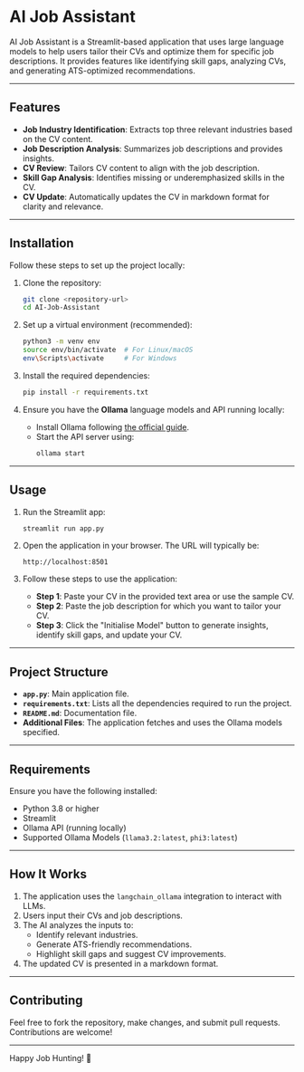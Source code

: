 # AI Job Assistant

AI Job Assistant is a Streamlit-based application that uses large language models to help users tailor their CVs and optimize them for specific job descriptions. It provides features like identifying skill gaps, analyzing CVs, and generating ATS-optimized recommendations.

---

## Features

- **Job Industry Identification**: Extracts top three relevant industries based on the CV content.
- **Job Description Analysis**: Summarizes job descriptions and provides insights.
- **CV Review**: Tailors CV content to align with the job description.
- **Skill Gap Analysis**: Identifies missing or underemphasized skills in the CV.
- **CV Update**: Automatically updates the CV in markdown format for clarity and relevance.

---

## Installation

Follow these steps to set up the project locally:

1. Clone the repository:
   ```bash
   git clone <repository-url>
   cd AI-Job-Assistant
   ```

2. Set up a virtual environment (recommended):
   ```bash
   python3 -m venv env
   source env/bin/activate  # For Linux/macOS
   env\Scripts\activate     # For Windows
   ```

3. Install the required dependencies:
   ```bash
   pip install -r requirements.txt
   ```

4. Ensure you have the **Ollama** language models and API running locally:
   - Install Ollama following [the official guide](https://ollama.ai/docs).
   - Start the API server using:
     ```bash
     ollama start
     ```

---

## Usage

1. Run the Streamlit app:
   ```bash
   streamlit run app.py
   ```

2. Open the application in your browser. The URL will typically be:
   ```
   http://localhost:8501
   ```

3. Follow these steps to use the application:
   - **Step 1**: Paste your CV in the provided text area or use the sample CV.
   - **Step 2**: Paste the job description for which you want to tailor your CV.
   - **Step 3**: Click the "Initialise Model" button to generate insights, identify skill gaps, and update your CV.

---

## Project Structure

- **`app.py`**: Main application file.
- **`requirements.txt`**: Lists all the dependencies required to run the project.
- **`README.md`**: Documentation file.
- **Additional Files**: The application fetches and uses the Ollama models specified.

---

## Requirements

Ensure you have the following installed:
- Python 3.8 or higher
- Streamlit
- Ollama API (running locally)
- Supported Ollama Models (`llama3.2:latest`, `phi3:latest`)

---

## How It Works

1. The application uses the `langchain_ollama` integration to interact with LLMs.
2. Users input their CVs and job descriptions.
3. The AI analyzes the inputs to:
   - Identify relevant industries.
   - Generate ATS-friendly recommendations.
   - Highlight skill gaps and suggest CV improvements.
4. The updated CV is presented in a markdown format.

---

## Contributing

Feel free to fork the repository, make changes, and submit pull requests. Contributions are welcome!

---

Happy Job Hunting! 🚀
